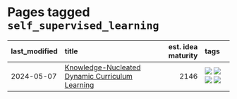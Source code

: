 # Pages tagged `self_supervised_learning`

|last_modified|title|est. idea maturity|tags
|:---|:---|---:|:---|
|2024-05-07|[Knowledge-Nucleated Dynamic Curriculum Learning](../kg_nucleated_curriculum.md)|2146|[![](https://img.shields.io/badge/tag-curriculum_learning-e839f4)](../tags/curriculum_learning.md) [![](https://img.shields.io/badge/tag-experimental-76bb24)](../tags/experimental.md) [![](https://img.shields.io/badge/tag-self_supervised_learning-b08442)](../tags/self_supervised_learning.md) [![](https://img.shields.io/badge/tag-ssl-e6ab9)](../tags/ssl.md)|